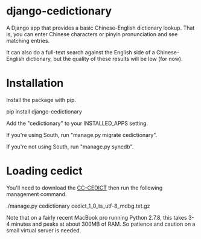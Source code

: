 # django-cedictionary

A Django app that provides a basic Chinese-English dictionary lookup. That is,
you can enter Chinese characters or pinyin pronunciation and see matching
entries.

It can also do a full-text search against the English side of a Chinese-English
dictionary, but the quality of these results will be low (for now).

# Installation

Install the package with pip.

  pip install django-cedictionary

Add the "cedictionary" to your INSTALLED_APPS setting.

If you're using South, run "manage.py migrate cedictionary".

If you're not using South, run "manage.py syncdb".

# Loading cedict

You'll need to download the [CC-CEDICT](http://cc-cedict.org/wiki/) then
run the following management command.

  ./manage.py cedictionary cedict_1_0_ts_utf-8_mdbg.txt.gz

Note that on a fairly recent MacBook pro running Python 2.7.8, this takes
3-4 minutes and peaks at about 300MB of RAM. So patience and caution on a
small virtual server is needed.
